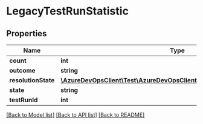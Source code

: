 # LegacyTestRunStatistic

## Properties
Name | Type | Description | Notes
------------ | ------------- | ------------- | -------------
**count** | **int** |  | [optional] 
**outcome** | **string** |  | [optional] 
**resolutionState** | [**\AzureDevOpsClient\Test\AzureDevOpsClient\Test\Model\TestResolutionState**](TestResolutionState.md) |  | [optional] 
**state** | **string** |  | [optional] 
**testRunId** | **int** |  | [optional] 

[[Back to Model list]](../README.md#documentation-for-models) [[Back to API list]](../README.md#documentation-for-api-endpoints) [[Back to README]](../README.md)


